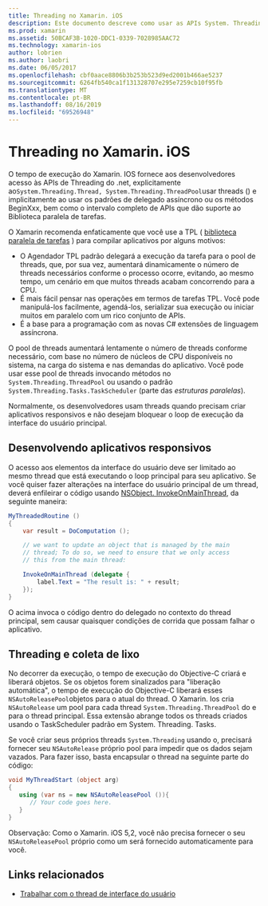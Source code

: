 ```yaml
---
title: Threading no Xamarin. iOS
description: Este documento descreve como usar as APIs System. Threading em um aplicativo Xamarin. iOS. Ele aborda a biblioteca paralela de tarefas, criando aplicativos responsivos e coleta de lixo.
ms.prod: xamarin
ms.assetid: 50BCAF3B-1020-DDC1-0339-7028985AAC72
ms.technology: xamarin-ios
author: lobrien
ms.author: laobri
ms.date: 06/05/2017
ms.openlocfilehash: cbf0aace8806b3b253b523d9ed2001b466ae5237
ms.sourcegitcommit: 6264fb540ca1f131328707e295e7259cb10f95fb
ms.translationtype: MT
ms.contentlocale: pt-BR
ms.lasthandoff: 08/16/2019
ms.locfileid: "69526948"
---
```

# <a name="threading-in-xamarinios"></a>Threading no Xamarin. iOS

O tempo de execução do Xamarin. IOS fornece aos desenvolvedores acesso às APIs de Threading do .net, explicitamente ao`System.Threading.Thread, System.Threading.ThreadPool`usar threads () e implicitamente ao usar os padrões de delegado assíncrono ou os métodos BeginXxx, bem como o intervalo completo de APIs que dão suporte ao Biblioteca paralela de tarefas.



O Xamarin recomenda enfaticamente que você use a TPL ( [biblioteca paralela de tarefas](https://msdn.microsoft.com/library/dd460717.aspx) ) para compilar aplicativos por alguns motivos:
- O Agendador TPL padrão delegará a execução da tarefa para o pool de threads, que, por sua vez, aumentará dinamicamente o número de threads necessários conforme o processo ocorre, evitando, ao mesmo tempo, um cenário em que muitos threads acabam concorrendo para a CPU. 
- É mais fácil pensar nas operações em termos de tarefas TPL. Você pode manipulá-los facilmente, agendá-los, serializar sua execução ou iniciar muitos em paralelo com um rico conjunto de APIs. 
- É a base para a programação com as novas C# extensões de linguagem assíncrona. 


O pool de threads aumentará lentamente o número de threads conforme necessário, com base no número de núcleos de CPU disponíveis no sistema, na carga do sistema e nas demandas do aplicativo. Você pode usar esse pool de threads invocando métodos no `System.Threading.ThreadPool` ou usando o padrão `System.Threading.Tasks.TaskScheduler` (parte das *estruturas paralelas*).

Normalmente, os desenvolvedores usam threads quando precisam criar aplicativos responsivos e não desejam bloquear o loop de execução da interface do usuário principal.

 <a name="Developing_Responsive_Applications" />


## <a name="developing-responsive-applications"></a>Desenvolvendo aplicativos responsivos

O acesso aos elementos da interface do usuário deve ser limitado ao mesmo thread que está executando o loop principal para seu aplicativo. Se você quiser fazer alterações na interface do usuário principal de um thread, deverá enfileirar o código usando [NSObject. InvokeOnMainThread](xref:Foundation.NSObject), da seguinte maneira:

```csharp
MyThreadedRoutine ()  
{  
    var result = DoComputation ();  

    // we want to update an object that is managed by the main
    // thread; To do so, we need to ensure that we only access
    // this from the main thread:

    InvokeOnMainThread (delegate {  
        label.Text = "The result is: " + result;  
    });
}
```

O acima invoca o código dentro do delegado no contexto do thread principal, sem causar quaisquer condições de corrida que possam falhar o aplicativo.

 <a name="Threading_and_Garbage_Collection" />


## <a name="threading-and-garbage-collection"></a>Threading e coleta de lixo

No decorrer da execução, o tempo de execução do Objective-C criará e liberará objetos. Se os objetos forem sinalizados para "liberação automática", o tempo de execução do Objective-C liberará esses `NSAutoReleasePool`objetos para o atual do thread. O Xamarin. Ios cria `NSAutoRelease` um pool para cada thread `System.Threading.ThreadPool` do e para o thread principal. Essa extensão abrange todos os threads criados usando o TaskScheduler padrão em System. Threading. Tasks.

Se você criar seus próprios threads `System.Threading` usando o, precisará fornecer seu `NSAutoRelease` próprio pool para impedir que os dados sejam vazados. Para fazer isso, basta encapsular o thread na seguinte parte do código:

```csharp
void MyThreadStart (object arg)
{
   using (var ns = new NSAutoReleasePool ()){
      // Your code goes here.
   }
}
```

Observação: Como o Xamarin. iOS 5,2, você não precisa fornecer o seu `NSAutoReleasePool` próprio como um será fornecido automaticamente para você.


## <a name="related-links"></a>Links relacionados

- [Trabalhar com o thread de interface do usuário](~/ios/user-interface/ios-ui/ui-thread.md)
